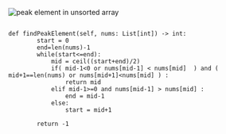 ![peak element in unsorted array](https://github.com/itsamrit/DSA/assets/86003701/5b8b6778-ba9c-4a6b-aeaa-aa7a26cbd96d)

```

def findPeakElement(self, nums: List[int]) -> int:
        start = 0
        end=len(nums)-1
        while(start<=end):
            mid = ceil((start+end)/2)
            if( mid-1<0 or nums[mid-1] < nums[mid]  ) and ( mid+1==len(nums) or nums[mid+1]<nums[mid] ) :
                return mid
            elif mid-1>=0 and nums[mid-1] > nums[mid] :
                end = mid-1
            else:
                start = mid+1
        
        return -1


